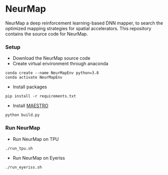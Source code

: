 # NeurMap

NeurMap a deep reinforcement learning-based DNN mapper, 
to search the optimized mapping strategies for spatial accelerators.
This repository contains the source code for NeurMap.

### Setup ###
* Download the NeurMap source code
* Create virtual environment through anaconda
```
conda create --name NeurMapEnv python=3.8
conda activate NeurMapEnv
```
* Install packages
   
```
pip install -r requirements.txt
```

* Install [MAESTRO](https://github.com/maestro-project/maestro.git)
```
python build.py
```

### Run NeurMap ###

* Run NeurMap on TPU
```
./run_tpu.sh
```

* Run NeurMap on Eyeriss
```
./run_eyeriss.sh
```

